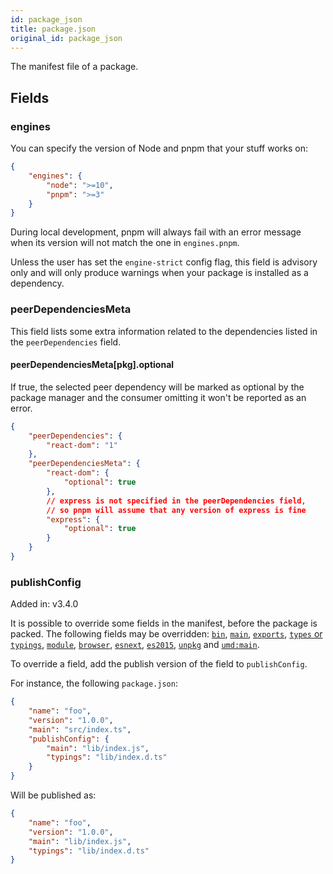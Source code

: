 ```yaml
---
id: package_json
title: package.json
original_id: package_json
---
```


The manifest file of a package.

## Fields

### engines

You can specify the version of Node and pnpm that your stuff works on:

```json
{
    "engines": {
        "node": ">=10",
        "pnpm": ">=3"
    }
}
```

During local development, pnpm will always fail with an error message
when its version will not match the one in `engines.pnpm`.

Unless the user has set the `engine-strict` config flag, this field is advisory only and will only produce warnings when your package is installed as a dependency.

### peerDependenciesMeta

This field lists some extra information related to the dependencies listed in the `peerDependencies` field.

#### peerDependenciesMeta[pkg].optional

If true, the selected peer dependency will be marked as optional by the package manager and the consumer omitting it won't be reported as an error.

```json
{
    "peerDependencies": {
        "react-dom": "1"
    },
    "peerDependenciesMeta": {
        "react-dom": {
            "optional": true
        },
        // express is not specified in the peerDependencies field,
        // so pnpm will assume that any version of express is fine
        "express": {
            "optional": true
        }
    }
}
```

### publishConfig

Added in: v3.4.0

It is possible to override some fields in the manifest, before the package is packed.
The following fields may be overridden:
[`bin`](https://github.com/stereobooster/package.json#bin),
[`main`](https://github.com/stereobooster/package.json#main),
[`exports`](https://nodejs.org/api/esm.html#esm_package_exports),
[`types` or `typings`](https://github.com/stereobooster/package.json#types),
[`module`](https://github.com/stereobooster/package.json#module),
[`browser`](https://github.com/stereobooster/package.json#browser),
[`esnext`](https://github.com/stereobooster/package.json#esnext),
[`es2015`](https://github.com/stereobooster/package.json#es2015),
[`unpkg`](https://github.com/stereobooster/package.json#unpkg-1) and
[`umd:main`](https://github.com/stereobooster/package.json#microbundle).

To override a field, add the publish version of the field to `publishConfig`.

For instance, the following `package.json`:

```json
{
    "name": "foo",
    "version": "1.0.0",
    "main": "src/index.ts",
    "publishConfig": {
        "main": "lib/index.js",
        "typings": "lib/index.d.ts"
    }
}
```

Will be published as:

```json
{
    "name": "foo",
    "version": "1.0.0",
    "main": "lib/index.js",
    "typings": "lib/index.d.ts"
}
```
